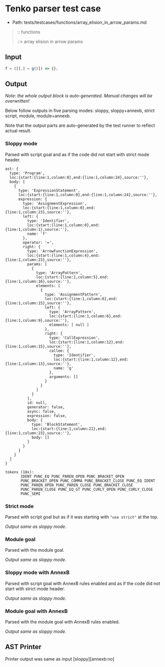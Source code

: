 # Tenko parser test case

- Path: tests/testcases/functions/array_elision_in_arrow_params.md

> :: functions
>
> ::> array elision in arrow params

## Input

`````js
f = ([[,] = g()]) => {};
`````

## Output

_Note: the whole output block is auto-generated. Manual changes will be overwritten!_

Below follow outputs in five parsing modes: sloppy, sloppy+annexb, strict script, module, module+annexb.

Note that the output parts are auto-generated by the test runner to reflect actual result.

### Sloppy mode

Parsed with script goal and as if the code did not start with strict mode header.

`````
ast: {
  type: 'Program',
  loc:{start:{line:1,column:0},end:{line:1,column:24},source:''},
  body: [
    {
      type: 'ExpressionStatement',
      loc:{start:{line:1,column:0},end:{line:1,column:24},source:''},
      expression: {
        type: 'AssignmentExpression',
        loc:{start:{line:1,column:0},end:{line:1,column:23},source:''},
        left: {
          type: 'Identifier',
          loc:{start:{line:1,column:0},end:{line:1,column:1},source:''},
          name: 'f'
        },
        operator: '=',
        right: {
          type: 'ArrowFunctionExpression',
          loc:{start:{line:1,column:4},end:{line:1,column:23},source:''},
          params: [
            {
              type: 'ArrayPattern',
              loc:{start:{line:1,column:5},end:{line:1,column:16},source:''},
              elements: [
                {
                  type: 'AssignmentPattern',
                  loc:{start:{line:1,column:6},end:{line:1,column:15},source:''},
                  left: {
                    type: 'ArrayPattern',
                    loc:{start:{line:1,column:6},end:{line:1,column:9},source:''},
                    elements: [ null ]
                  },
                  right: {
                    type: 'CallExpression',
                    loc:{start:{line:1,column:12},end:{line:1,column:15},source:''},
                    callee: {
                      type: 'Identifier',
                      loc:{start:{line:1,column:12},end:{line:1,column:13},source:''},
                      name: 'g'
                    },
                    arguments: []
                  }
                }
              ]
            }
          ],
          id: null,
          generator: false,
          async: false,
          expression: false,
          body: {
            type: 'BlockStatement',
            loc:{start:{line:1,column:21},end:{line:1,column:23},source:''},
            body: []
          }
        }
      }
    }
  ]
}

tokens (18x):
       IDENT PUNC_EQ PUNC_PAREN_OPEN PUNC_BRACKET_OPEN
       PUNC_BRACKET_OPEN PUNC_COMMA PUNC_BRACKET_CLOSE PUNC_EQ IDENT
       PUNC_PAREN_OPEN PUNC_PAREN_CLOSE PUNC_BRACKET_CLOSE
       PUNC_PAREN_CLOSE PUNC_EQ_GT PUNC_CURLY_OPEN PUNC_CURLY_CLOSE
       PUNC_SEMI
`````

### Strict mode

Parsed with script goal but as if it was starting with `"use strict"` at the top.

_Output same as sloppy mode._

### Module goal

Parsed with the module goal.

_Output same as sloppy mode._

### Sloppy mode with AnnexB

Parsed with script goal with AnnexB rules enabled and as if the code did not start with strict mode header.

_Output same as sloppy mode._

### Module goal with AnnexB

Parsed with the module goal with AnnexB rules enabled.

_Output same as sloppy mode._

## AST Printer

Printer output was same as input [sloppy][annexb:no]
